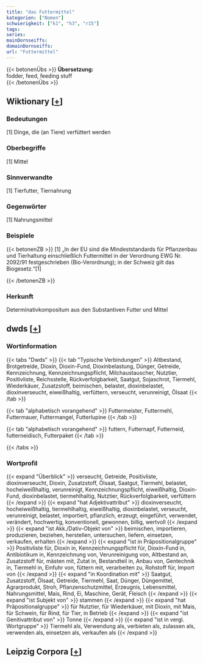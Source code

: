 ```yaml
---
title: "das Futtermittel"
kategorien: ["Nomen"]
schwierigkeit: ["k1", "h3", "r15"]
tags:
series:
mainDornseiffs:
domainDornseiffs:
url: "Futtermittel"
---
```


{{< betonenÜbs >}}
**Übersetzung:**  
fodder, feed, feeding stuff  
{{< /betonenÜbs >}}

## Wiktionary [[+](https://de.wiktionary.org/wiki/Futtermittel)]

### Bedeutungen
[1] Dinge, die (an Tiere) verfüttert werden  

### Oberbegriffe
[1] Mittel  

### Sinnverwandte
[1] Tierfutter, Tiernahrung  

### Gegenwörter
[1] Nahrungsmittel  

### Beispiele
{{< betonenZB >}}
[1] „In der EU sind die Mindeststandards für Pflanzenbau und Tierhaltung einschließlich Futtermittel in der Verordnung EWG Nr. 2092/91 festgeschrieben (Bio-Verordnung); in der Schweiz gilt das Biogesetz.“[1]  

{{< /betonenZB >}}
### Herkunft
Determinativkompositum aus den Substantiven Futter und Mittel  



## dwds [[+](https://www.dwds.de/wb/Futtermittel)]

### Wortinformation
{{< tabs "Dwds" >}}
{{< tab "Typische Verbindungen" >}}
Altbestand, Brotgetreide, Dioxin, Dioxin-Fund, Dioxinbelastung, Dünger, Getreide, Kennzeichnung, Kennzeichnungspflicht, Milchaustauscher, Nutztier, Positivliste, Reichsstelle, Rückverfolgbarkeit, Saatgut, Sojaschrot, Tiermehl, Wiederkäuer, Zusatzstoff, beimischen, belastet, dioxinbelastet, dioxinverseucht, eiweißhaltig, verfüttern, verseucht, verunreinigt, Ölsaat
{{< /tab >}}

{{< tab "alphabetisch vorangehend" >}}
Futtermeister, Futtermehl, Futtermauer, Futtermangel, Futterlupine
{{< /tab >}}

{{< tab "alphabetisch vorangehend" >}}
futtern, Futternapf, Futterneid, futterneidisch, Futterpaket
{{< /tab >}}

{{< /tabs >}}

### Wortprofil
{{< expand "Überblick" >}} verseucht, Getreide, Positivliste, dioxinverseucht, Dioxin, Zusatzstoff, Ölsaat, Saatgut, Tiermehl, belastet, hocheiweißhaltig, verunreinigt, Kennzeichnungspflicht, eiweißhaltig, Dioxin-Fund, dioxinbelastet, tiermehlhaltig, Nutztier, Rückverfolgbarkeit, verfüttern {{< /expand >}}
{{< expand "hat Adjektivattribut" >}} dioxinverseucht, hocheiweißhaltig, tiermehlhaltig, eiweißhaltig, dioxinbelastet, verseucht, verunreinigt, belastet, importiert, pflanzlich, erzeugt, eingeführt, verwendet, verändert, hochwertig, konventionell, gewonnen, billig, wertvoll {{< /expand >}}
{{< expand "ist Akk./Dativ-Objekt von" >}} beimischen, importieren, produzieren, beziehen, herstellen, untersuchen, liefern, einsetzen, verkaufen, erhalten {{< /expand >}}
{{< expand "ist in Präpositionalgruppe" >}} Positivliste für, Dioxin in, Kennzeichnungspflicht für, Dioxin-Fund in, Antibiotikum in, Kennzeichnung von, Verunreinigung von, Altbestand an, Zusatzstoff für, mästen mit, Zutat in, Bestandteil in, Anbau von, Gentechnik in, Tiermehl in, Einfuhr von, füttern mit, verarbeiten zu, Rohstoff für, Import von {{< /expand >}}
{{< expand "in Koordination mit" >}} Saatgut, Zusatzstoff, Ölsaat, Getreide, Tiermehl, Saat, Dünger, Düngemittel, Agrarprodukt, Stroh, Pflanzenschutzmittel, Erzeugnis, Lebensmittel, Nahrungsmittel, Mais, Rind, Ei, Maschine, Gerät, Fleisch {{< /expand >}}
{{< expand "ist Subjekt von" >}} stammen {{< /expand >}}
{{< expand "hat Präpositionalgruppe" >}} für Nutztier, für Wiederkäuer, mit Dioxin, mit Mais, für Schwein, für Rind, für Tier, in Betrieb {{< /expand >}}
{{< expand "ist Genitivattribut von" >}} Tonne {{< /expand >}}
{{< expand "ist in vergl. Wortgruppe" >}} Tiermehl als, Verwendung als, verbieten als, zulassen als, verwenden als, einsetzen als, verkaufen als {{< /expand >}}

## Leipzig Corpora [[+](https://corpora.uni-leipzig.de/en/res?word=Futtermittel&corpusId=deu_newscrawl-public_2018)]

